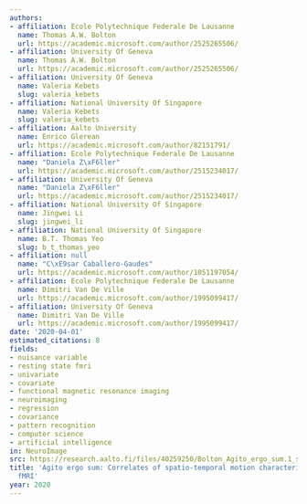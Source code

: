 ```yaml
---
authors:
- affiliation: Ecole Polytechnique Federale De Lausanne
  name: Thomas A.W. Bolton
  url: https://academic.microsoft.com/author/2525265506/
- affiliation: University Of Geneva
  name: Thomas A.W. Bolton
  url: https://academic.microsoft.com/author/2525265506/
- affiliation: University Of Geneva
  name: Valeria Kebets
  slug: valeria_kebets
- affiliation: National University Of Singapore
  name: Valeria Kebets
  slug: valeria_kebets
- affiliation: Aalto University
  name: Enrico Glerean
  url: https://academic.microsoft.com/author/82151791/
- affiliation: Ecole Polytechnique Federale De Lausanne
  name: "Daniela Z\xF6ller"
  url: https://academic.microsoft.com/author/2515234017/
- affiliation: University Of Geneva
  name: "Daniela Z\xF6ller"
  url: https://academic.microsoft.com/author/2515234017/
- affiliation: National University Of Singapore
  name: Jingwei Li
  slug: jingwei_li
- affiliation: National University Of Singapore
  name: B.T. Thomas Yeo
  slug: b_t_thomas_yeo
- affiliation: null
  name: "C\xE9sar Caballero-Gaudes"
  url: https://academic.microsoft.com/author/1051197054/
- affiliation: Ecole Polytechnique Federale De Lausanne
  name: Dimitri Van De Ville
  url: https://academic.microsoft.com/author/1995099417/
- affiliation: University Of Geneva
  name: Dimitri Van De Ville
  url: https://academic.microsoft.com/author/1995099417/
date: '2020-04-01'
estimated_citations: 8
fields:
- nuisance variable
- resting state fmri
- univariate
- covariate
- functional magnetic resonance imaging
- neuroimaging
- regression
- covariance
- pattern recognition
- computer science
- artificial intelligence
in: NeuroImage
src: https://research.aalto.fi/files/40259250/Bolton_Agito_ergo_sum.1_s2.0_S1053811919310249_main.pdf
title: 'Agito ergo sum: Correlates of spatio-temporal motion characteristics during
  fMRI'
year: 2020
---
```

